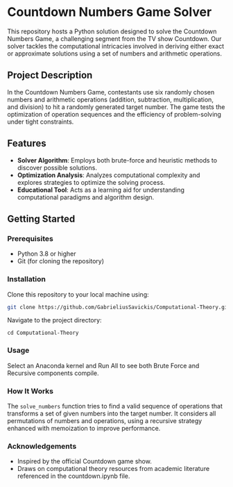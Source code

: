 # Countdown Numbers Game Solver

This repository hosts a Python solution designed to solve the Countdown Numbers Game, a challenging segment from the TV show Countdown. Our solver tackles the computational intricacies involved in deriving either exact or approximate solutions using a set of numbers and arithmetic operations.

## Project Description

In the Countdown Numbers Game, contestants use six randomly chosen numbers and arithmetic operations (addition, subtraction, multiplication, and division) to hit a randomly generated target number. The game tests the optimization of operation sequences and the efficiency of problem-solving under tight constraints.

## Features

- **Solver Algorithm**: Employs both brute-force and heuristic methods to discover possible solutions.
- **Optimization Analysis**: Analyzes computational complexity and explores strategies to optimize the solving process.
- **Educational Tool**: Acts as a learning aid for understanding computational paradigms and algorithm design.

## Getting Started

### Prerequisites

- Python 3.8 or higher
- Git (for cloning the repository)

### Installation

Clone this repository to your local machine using:

```bash
git clone https://github.com/GabrieliusSavickis/Computational-Theory.git
```
Navigate to the project directory:
```
cd Computational-Theory
```

### Usage
Select an Anaconda kernel and Run All to see both Brute Force and Recursive components compile.

### How It Works
The `solve_numbers` function tries to find a valid sequence of operations that transforms a set of given numbers into the target number. 
It considers all permutations of numbers and operations, using a recursive strategy enhanced with memoization to improve performance.

### Acknowledgements
- Inspired by the official Countdown game show.
- Draws on computational theory resources from academic literature referenced in the countdown.ipynb file.


